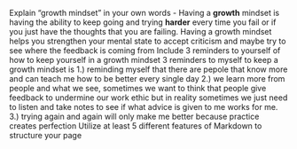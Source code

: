 Explain “growth mindset” in your own words - Having a **growth** mindset is having the ability to keep going and trying __harder__ every time you fail or if you just have the thoughts that you are failing. 
Having a growth mindset helps you strengthen your mental state to accept criticism and maybe try to see where the feedback is coming from
Include 3 reminders to yourself of how to keep yourself in a growth mindset 3 reminders to myself to keep a growth mindset is 1.) reminding myself that there 
are pepole that know more and can teach me how to be better every single day 2.) we learn more from people and what we see, sometimes 
we want to think that people give feedback to undermine our work ethic but in reality sometimes we just need to listen and take notes to see if what 
advice is given to me works for me. 3.) trying again and again will only make me better because practice creates perfection 
Utilize at least 5 different features of Markdown to structure your page

